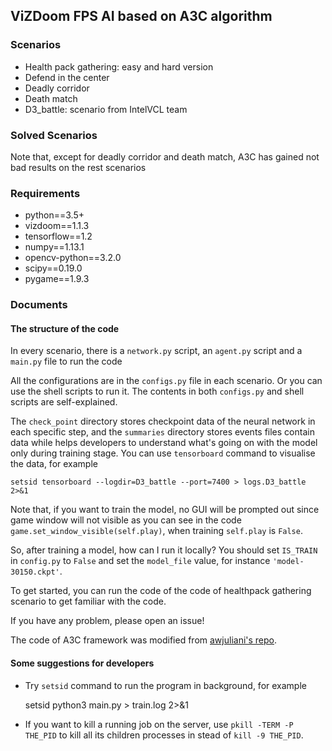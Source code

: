 ViZDoom FPS AI based on A3C algorithm
---

### Scenarios

* Health pack gathering: easy and hard version
* Defend in the center
* Deadly corridor
* Death match
* D3_battle: scenario from IntelVCL team


### Solved Scenarios


Note that, except for deadly corridor and death match, A3C has gained not bad results on the rest scenarios


### Requirements


* python==3.5+
* vizdoom==1.1.3
* tensorflow==1.2
* numpy==1.13.1
* opencv-python==3.2.0
* scipy==0.19.0
* pygame==1.9.3

### Documents

#### The structure of the code

In every scenario, there is a `network.py` script, an `agent.py` script and a `main.py` file to run the code

All the configurations are in the `configs.py` file in each scenario. Or you can use the shell scripts to run it. 
The contents in both `configs.py` and shell scripts are self-explained.

The `check_point` directory stores checkpoint data of the neural network in each specific step, and the `summaries` 
directory stores events files contain data while helps developers to understand what's going on with the model only during training stage.
You can use `tensorboard` command to visualise the data, for example

    setsid tensorboard --logdir=D3_battle --port=7400 > logs.D3_battle 2>&1

Note that, if you want to train the model, no GUI will be prompted out since game window will not visible as you can see
 in the code `game.set_window_visible(self.play)`, when training `self.play` is `False`.

So, after training a model, how can I run it locally? You should set `IS_TRAIN` in `config.py` to `False` and set the `model_file` value, for instance `'model-30150.ckpt'`.

To get started, you can run the code of the code of healthpack gathering scenario to get familiar with the code.

If you have any problem, please open an issue!

The code of A3C framework was modified from [awjuliani's repo](https://github.com/awjuliani/DeepRL-Agents/blob/master/A3C-Doom.ipynb).

#### Some suggestions for developers

* Try `setsid` command to run the program in background, for example

    setsid python3 main.py > train.log 2>&1
    
* If you want to kill a running job on the server, use `pkill -TERM -P THE_PID` to kill all its children processes in stead of `kill -9 THE_PID`.
